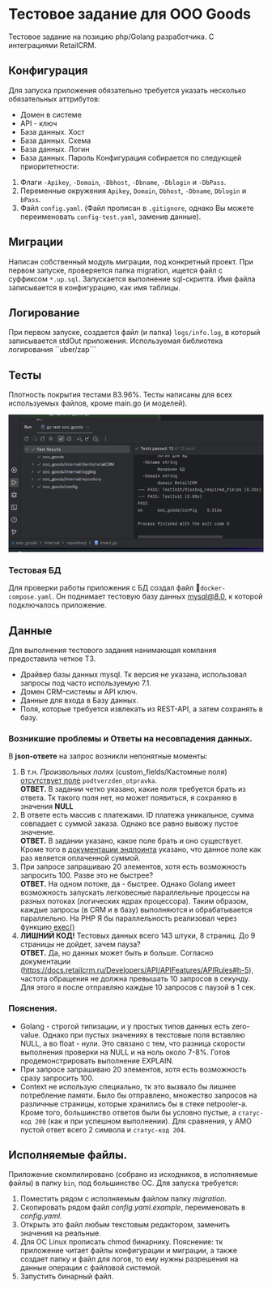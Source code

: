 # Тестовое задание для ООО Goods
Тестовое задание на позицию php/Golang разработчика.
С интеграциями RetailCRM.
## Конфигурация
Для запуска приложения обязательно требуется указать несколько обязательных аттрибутов: 
* Домен в системе
* API - ключ
* База данных. Хост
* База данных. Схема
* База данных. Логин
* База данных. Пароль
Конфигурация собирается по следующей приоритетности:
1. Флаги ``-Apikey``, ``-Domain``, ``-Dbhost``, ``-Dbname``, ``-Dblogin`` и ``-DbPass``.
2. Переменные окружения ``Apikey``, ``Domain``, ``Dbhost``, ``-Dbname``, ``Dblogin`` и ``bPass``.
3. Файл ``config.yaml``. (Файл прописан в ``.gitignore``, однако Вы можете переименовать ``config-test.yaml``, заменив данные).

## Миграции
Написан собственный модуль миграции, под конкретный проект.
При первом запуске, проверяется папка migration, ищется файл с суффиксом ``*.up.sql``. Запускается выполнение sql-скрипта. 
Имя файла записывается в конфигурацию, как имя таблицы.

## Логирование
При первом запуске, создается файл (и папка) ``logs/info.log``, в который записывается stdOut приложения.
Используемая библиотека логирования ``uber/zap```

## Тесты 
Плотность покрытия тестами 83.96%. Тесты написаны для всех используемых файлов, кроме main.go (и моделей).

<img src="./git-img/2025-02-07_00-34-01.png">

### Тестовая БД
Для проверки работы приложения с БД создал файл 🐳``docker-compose.yaml``. Он поднимает тестовую базу данных mysql@8.0, 
к которой подключалось приложение.

## Данные
Для выполнения тестового задания нанимающая компания предоставила четкое ТЗ. 
- Драйвер базы данных mysql. Тк версия не указана, использовал запросы под часто используемую 7.1.
- Домен CRM-системы и API ключ.
- Данные для входа в Базу данных.
- Поля, которые требуется извлекать из REST-API, а затем сохранять в базу.

### Возникшие проблемы и Ответы на несовпадения данных.
В **json-ответе** на запрос возникли непонятные моменты:

1. В т.н. *Произвольных полях* (custom_fields/Кастомные поля) <u>отсутствует поле</u> ``podtverzden_otpravka``. <br> 
**ОТВЕТ.** В задании четко указано, какие поля требуется брать из ответа. Тк такого поля нет, но может появиться, 
я сохраняю в значения **NULL**
2. В ответе есть массив с платежами. ID платежа уникальное, сумма совпадает с суммой заказа. Однако все равно вывожу пустое значение.<br>
**ОТВЕТ.** В задании указано, какое поле брать и оно существует. 
Кроме того в <a href="https://docs.retailcrm.ru/Developers/API/APIVersions/APIv5#get--api-v5-orders" target="_blank">документации эндпоинта</a>
указано, что данное поле как раз является оплаченной суммой.
3. При запросе запрашиваю 20 элементов, хотя есть возможность запросить 100. Разве это не быстрее?<br>
**ОТВЕТ.** На одном потоке, да - быстрее. Однако Golang имеет возможность запускать легковесные параллельные процессы 
на разных потоках (логических ядрах процессора). Таким образом, каждые запросы (в CRM и в базу) выполняются и обрабатывается параллельно. 
На PHP Я бы параллельность реализовал через функцию <a href="https://www.php.net/manual/ru/function.exec.php" target="_blank">exec()</a>
4. **ЛИШНИЙ КОД!** Тестовых данных всего 143 штуки, 8 страниц. До 9 страницы не дойдет, зачем пауза?<br>
**ОТВЕТ.** Да, но данных может быть и больше. Согласно документации (https://docs.retailcrm.ru/Developers/API/APIFeatures/APIRules#h-5), частота обращения не должна превышать 10 запросов в секунду.
   Для этого я после отправляю каждые 10 запросов с паузой в 1 сек.



### Пояснения.
* Golang - строгой типизации, и у простых типов данных есть zero-value. 
Однако при пустых значениях в текстовые поля вставляю NULL, а во float - нули. Это связано с тем, что разница скорости выполнения 
проверки на NULL и на ноль около 7-8%. Готов продемонстрировать выполнение EXPLAIN. 
* При запросе запрашиваю 20 элементов, хотя есть возможность сразу запросить 100. 
* Context не использую специально, тк это вызвало бы лишнее потребление памяти. Было бы отправлено, множество запросов на различные страницы, 
 которые хранились бы в стеке netpooler-а. <br>
Кроме того, большинство ответов были бы условно пустые, а ``статус-код 200`` (как и при успешном выполнении). Для сравнения, у АМО пустой ответ всего 2 символа и ``статус-код 204``.

## Исполняемые файлы.
Приложение скомпилировано (собрано из исходников, в исполняемые файлы) в папку ``bin``, под большинство ОС.
Для запуска требуется:
1. Поместить рядом с исполняемым файлом папку *migration*. 
2. Скопировать рядом файл _config.yaml.example_, переименовать в _config.yaml_.
3. Открыть это файл любым текстовым редактором, заменить значения на реальные.
4. Для ОС Linux прописать chmod бинарнику. Пояснение: тк приложение читает файлы конфигурации и миграции, а также создает папку и файл для логов, то ему нужны разрешения на данные операции с файловой системой.
5. Запустить бинарный файл.
